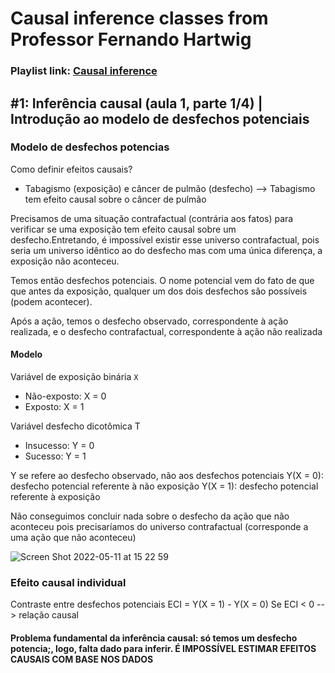# Causal inference classes from Professor Fernando Hartwig

### Playlist link: <a href="https://www.youtube.com/watch?v=U7qhODzS1Bs&list=PLQeeqx5FCkGA51xOlwxjj2bJOYsxUOyTE"> Causal inference </a>

## #1: Inferência causal (aula 1, parte 1/4) | Introdução ao modelo de desfechos potenciais

### Modelo de desfechos potencias

Como definir efeitos causais?
- Tabagismo (exposição) e câncer de pulmão (desfecho) --> Tabagismo tem efeito causal sobre o câncer de pulmão

Precisamos de uma situação contrafactual (contrária aos fatos) para verificar se uma exposição tem efeito causal sobre um desfecho.Entretando, é impossível existir esse universo contrafactual, pois seria um universo idêntico ao do desfecho mas com uma única diferença, a exposição não aconteceu.

Temos então desfechos potenciais. O nome potencial vem do fato de que que antes da exposição, qualquer um dos dois desfechos são possíveis (podem acontecer).

Após a ação, temos o desfecho observado, correspondente à ação realizada, e o desfecho contrafactual, correspondente à ação não realizada

#### Modelo
Variável de exposição binária `X`
 - Não-exposto: X = 0
 - Exposto: X = 1

Variável desfecho dicotômica T
- Insucesso: Y = 0
- Sucesso: Y = 1

Y se refere ao desfecho observado, não aos desfechos potenciais
Y(X = 0): desfecho potencial referente à não exposição
Y(X = 1): desfecho potencial referente à exposição

Não conseguimos concluir nada sobre o desfecho da ação que não aconteceu pois precisaríamos do universo contrafactual (corresponde a uma ação que não aconteceu)

![Screen Shot 2022-05-11 at 15 22 59](https://user-images.githubusercontent.com/45129483/167919643-7cdc7f09-2b45-4064-b891-69b2eb960bd8.png)

### Efeito causal individual
Contraste entre desfechos potenciais
ECI = Y(X = 1) - Y(X = 0) 
Se ECI < 0 --> relação causal

#### Problema fundamental da inferência causal: só temos um desfecho potencia;, logo, falta dado para inferir. É IMPOSSÍVEL ESTIMAR EFEITOS CAUSAIS COM BASE NOS DADOS
